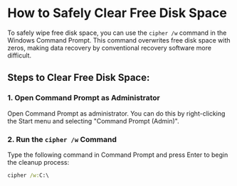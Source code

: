# How to Safely Clear Free Disk Space

To safely wipe free disk space, you can use the `cipher /w` command in the Windows Command Prompt. This command overwrites free disk space with zeros, making data recovery by conventional recovery software more difficult.

## Steps to Clear Free Disk Space:

### 1. Open Command Prompt as Administrator

Open Command Prompt as administrator. You can do this by right-clicking the Start menu and selecting "Command Prompt (Admin)".

### 2. Run the `cipher /w` Command

Type the following command in Command Prompt and press Enter to begin the cleanup process:

```cmd
cipher /w:C:\
